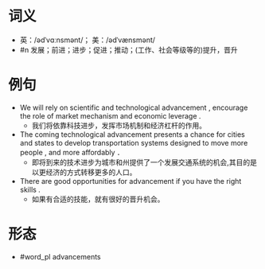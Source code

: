 # 词义
- 英：/ədˈvɑːnsmənt/； 美：/ədˈvænsmənt/
- #n 发展；前进；进步；促进；推动；(工作、社会等级等的)提升，晋升
# 例句
- We will rely on scientific and technological advancement , encourage the role of market mechanism and economic leverage .
	- 我们将依靠科技进步，发挥市场机制和经济杠杆的作用。
- The coming technological advancement presents a chance for cities and states to develop transportation systems designed to move more people , and more affordably ．
	- 即将到来的技术进步为城市和州提供了一个发展交通系统的机会,其目的是以更经济的方式转移更多的人口。
- There are good opportunities for advancement if you have the right skills .
	- 如果有合适的技能，就有很好的晋升机会。
# 形态
- #word_pl advancements
